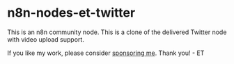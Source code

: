 # n8n-nodes-et-twitter

This is an n8n community node. This is a clone of the delivered Twitter node with video upload support.

If you like my work, please consider [sponsoring me](https://github.com/sponsors/etdofresh). Thank you! - ET